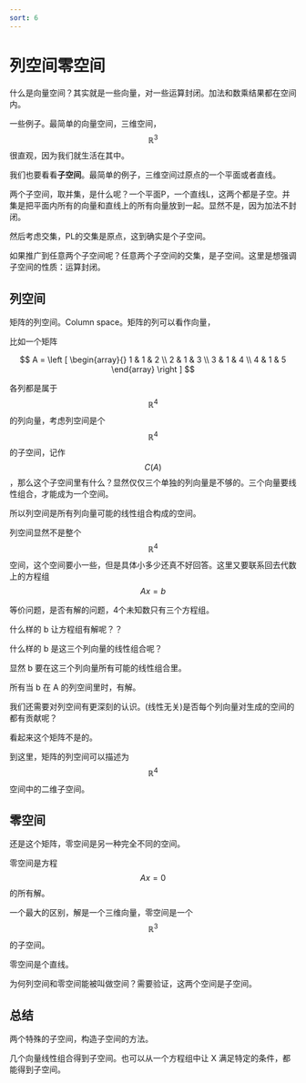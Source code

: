 ```yaml
---
sort: 6
---
```

# 列空间零空间

什么是向量空间？其实就是一些向量，对一些运算封闭。加法和数乘结果都在空间内。

一些例子。最简单的向量空间，三维空间，$$ \mathbb{R}^3 $$ 很直观，因为我们就生活在其中。

我们也要看看**子空间**。最简单的例子，三维空间过原点的一个平面或者直线。

两个子空间，取并集，是什么呢？一个平面P，一个直线L，这两个都是子空。并集是把平面内所有的向量和直线上的所有向量放到一起。显然不是，因为加法不封闭。

然后考虑交集，PL的交集是原点，这到确实是个子空间。

如果推广到任意两个子空间呢？任意两个子空间的交集，是子空间。这里是想强调子空间的性质：运算封闭。


## 列空间

矩阵的列空间。Column space。矩阵的列可以看作向量，

比如一个矩阵

$$
A = 
\left [
    \begin{array}{}
        1 & 1 & 2 \\
        2 & 1 & 3 \\
        3 & 1 & 4 \\
        4 & 1 & 5        
    \end{array}
\right ]
$$

各列都是属于 $$ \mathbb{R}^4 $$ 的列向量，考虑列空间是个 $$ \mathbb{R}^4 $$ 的子空间，记作 $$ C(A) $$，那么这个子空间里有什么？显然仅仅三个单独的列向量是不够的。三个向量要线性组合，才能成为一个空间。

所以列空间是所有列向量可能的线性组合构成的空间。

列空间显然不是整个 $$ \mathbb{R}^4 $$ 空间，这个空间要小一些，但是具体小多少还真不好回答。这里又要联系回去代数上的方程组 $$ Ax = b $$

等价问题，是否有解的问题，4个未知数只有三个方程组。

什么样的 b 让方程组有解呢？？

什么样的 b 是这三个列向量的线性组合呢？

显然 b 要在这三个列向量所有可能的线性组合里。

所有当 b 在 A 的列空间里时，有解。

我们还需要对列空间有更深刻的认识。(线性无关)是否每个列向量对生成的空间的都有贡献呢？

看起来这个矩阵不是的。

到这里，矩阵的列空间可以描述为 $$ \mathbb{R}^4 $$ 空间中的二维子空间。

## 零空间

还是这个矩阵，零空间是另一种完全不同的空间。

零空间是方程 $$ Ax = 0 $$ 的所有解。

一个最大的区别，解是一个三维向量，零空间是一个 $$ \mathbb{R}^3 $$ 的子空间。

零空间是个直线。

为何列空间和零空间能被叫做空间？需要验证，这两个空间是子空间。

## 总结

两个特殊的子空间，构造子空间的方法。

几个向量线性组合得到子空间。也可以从一个方程组中让 X 满足特定的条件，都能得到子空间。





